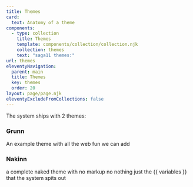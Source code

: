 ```yaml
---
title: Themes
card:
  text: Anatomy of a theme
components:
  - type: collection
    title: Themes
    template: components/collection/collection.njk
    collection: themes
    text: "s﻿aga11 themes:"
url: themes
eleventyNavigation:
  parent: main
  title: Themes
  key: themes
  order: 20
layout: page/page.njk
eleventyExcludeFromCollections: false
---
```


The system ships with 2 themes:

### Grunn

An example theme with all the web fun we can add

### Nakinn

a complete naked theme with no markup no nothing just the {{ variables }} that the system spits out
